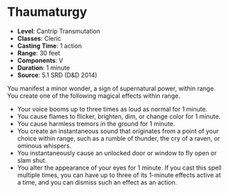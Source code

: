# Thaumaturgy

- **Level**: Cantrip Transmutation
- **Classes**: Cleric
- **Casting Time**: 1 action
- **Range**: 30 feet
- **Components**: V
- **Duration**: 1 minute
- **Source**: 5.1 SRD (D&D 2014)

You manifest a minor wonder, a sign of supernatural power, within range. You create one of the following magical effects within range. 
- Your voice booms up to three times as loud as normal for 1 minute. 
- You cause flames to flicker, brighten, dim, or change color for 1 minute. 
- You cause harmless tremors in the ground for 1 minute. 
- You create an instantaneous sound that originates from a point of your choice within range, such as a rumble of thunder, the cry of a raven, or ominous whispers. 
- You instantaneously cause an unlocked door or window to fly open or slam shut. 
- You alter the appearance of your eyes for 1 minute. 
If you cast this spell multiple times, you can have up to three of its 1-minute effects active at a time, and you can dismiss such an effect as an action.

